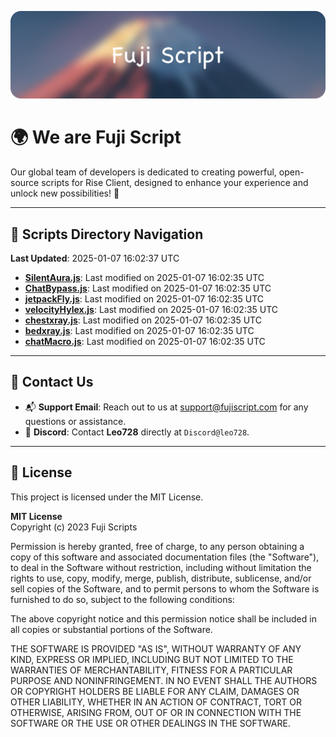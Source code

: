 ![Banner](.github/b.webp)

# 🌍 **We are Fuji Script**

Our global team of developers is dedicated to creating powerful, open-source scripts for Rise Client, designed to enhance your experience and unlock new possibilities! 🌟

---
<!-- SCRIPTS_NAVIGATION_START -->
## 📂 **Scripts Directory Navigation**

**Last Updated**: 2025-01-07 16:02:37 UTC

- **[SilentAura.js](scripts/SilentAura.js)**: Last modified on 2025-01-07 16:02:35 UTC
- **[ChatBypass.js](scripts/ChatBypass.js)**: Last modified on 2025-01-07 16:02:35 UTC
- **[jetpackFly.js](scripts/jetpackFly.js)**: Last modified on 2025-01-07 16:02:35 UTC
- **[velocityHylex.js](scripts/velocityHylex.js)**: Last modified on 2025-01-07 16:02:35 UTC
- **[chestxray.js](scripts/chestxray.js)**: Last modified on 2025-01-07 16:02:35 UTC
- **[bedxray.js](scripts/bedxray.js)**: Last modified on 2025-01-07 16:02:35 UTC
- **[chatMacro.js](scripts/chatMacro.js)**: Last modified on 2025-01-07 16:02:35 UTC

<!-- SCRIPTS_NAVIGATION_END -->

---

## 💬 **Contact Us**  
- 📬 **Support Email**: Reach out to us at [support@fujiscript.com](mailto:support@fujiscript.com) for any questions or assistance.  
- 💬 **Discord**: Contact **Leo728** directly at `Discord@leo728`.

---

## 📜 **License**

This project is licensed under the MIT License.  

**MIT License**  
Copyright (c) 2023 Fuji Scripts  

Permission is hereby granted, free of charge, to any person obtaining a copy of this software and associated documentation files (the "Software"), to deal in the Software without restriction, including without limitation the rights to use, copy, modify, merge, publish, distribute, sublicense, and/or sell copies of the Software, and to permit persons to whom the Software is furnished to do so, subject to the following conditions:  

The above copyright notice and this permission notice shall be included in all copies or substantial portions of the Software.  

THE SOFTWARE IS PROVIDED "AS IS", WITHOUT WARRANTY OF ANY KIND, EXPRESS OR IMPLIED, INCLUDING BUT NOT LIMITED TO THE WARRANTIES OF MERCHANTABILITY, FITNESS FOR A PARTICULAR PURPOSE AND NONINFRINGEMENT. IN NO EVENT SHALL THE AUTHORS OR COPYRIGHT HOLDERS BE LIABLE FOR ANY CLAIM, DAMAGES OR OTHER LIABILITY, WHETHER IN AN ACTION OF CONTRACT, TORT OR OTHERWISE, ARISING FROM, OUT OF OR IN CONNECTION WITH THE SOFTWARE OR THE USE OR OTHER DEALINGS IN THE SOFTWARE.  
